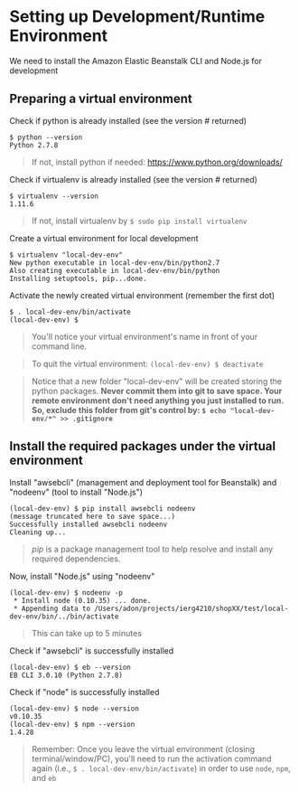 Setting up Development/Runtime Environment
====================
We need to install the Amazon Elastic Beanstalk CLI and Node.js for development

## Preparing a virtual environment
Check if python is already installed (see the version # returned)
```
$ python --version
Python 2.7.8 
```
> If not, install python if needed: https://www.python.org/downloads/

Check if virtualenv is already installed (see the version # returned)
```
$ virtualenv --version
1.11.6
```
> If not, install virtualenv by ```$ sudo pip install virtualenv ```

Create a virtual environment for local development
```
$ virtualenv "local-dev-env"
New python executable in local-dev-env/bin/python2.7
Also creating executable in local-dev-env/bin/python
Installing setuptools, pip...done.
```

Activate the newly created virtual environment (remember the first dot)
```
$ . local-dev-env/bin/activate
(local-dev-env) $ 
```
> You'll notice your virtual environment's name in front of your command line. 

> To quit the virtual environment: ```(local-dev-env) $ deactivate```

> Notice that a new folder "local-dev-env" will be created storing the python packages. **Never commit them into git to save space. Your remote environment don't need anything you just installed to run. So, exclude this folder from git's control by: ```$ echo "local-dev-env/*" >> .gitignore```**


## Install the required packages under the virtual environment

Install "awsebcli" (management and deployment tool for Beanstalk) and "nodeenv" (tool to install "Node.js")
```
(local-dev-env) $ pip install awsebcli nodeenv
(message truncated here to save space...)
Successfully installed awsebcli nodeenv
Cleaning up...
```
> *pip* is a package management tool to help resolve and install any required dependencies. 

Now, install "Node.js" using "nodeenv"
```
(local-dev-env) $ nodeenv -p
 * Install node (0.10.35) ... done.
 * Appending data to /Users/adon/projects/ierg4210/shopXX/test/local-dev-env/bin/../bin/activate
```
> This can take up to 5 minutes

Check if "awsebcli" is successfully installed
```
(local-dev-env) $ eb --version
EB CLI 3.0.10 (Python 2.7.8)
```
Check if "node" is successfully installed
```
(local-dev-env) $ node --version
v0.10.35
(local-dev-env) $ npm --version
1.4.28
```
> Remember: Once you leave the virtual environment (closing terminal/window/PC), you'll need to run the activation command again (i.e., ```$ . local-dev-env/bin/activate```)  in order to use ```node```, ```npm```, and ```eb```
